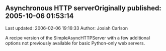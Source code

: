 ## Asynchronous HTTP serverOriginally published: 2005-10-06 01:53:14 
Last updated: 2006-02-06 19:16:33 
Author: Josiah Carlson 
 
A recipe version of the SimpleAsyncHTTPServer with a few additional options not previously available for basic Python-only web servers.